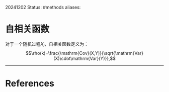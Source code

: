 20241202
Status: #methods
aliases: 
# 自相关函数
对于一个随机过程${X_i}$，自相关函数定义为：$$\rho(k)=\frac{\mathrm{Cov}(X,Y)}{\sqrt{\mathrm{Var}(X)\cdot\mathrm{Var}(Y)}},$$

---
# References
